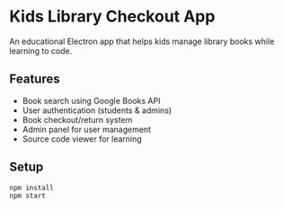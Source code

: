 # Kids Library Checkout App

An educational Electron app that helps kids manage library books while learning to code.

## Features
- Book search using Google Books API
- User authentication (students & admins)
- Book checkout/return system
- Admin panel for user management
- Source code viewer for learning

## Setup
```bash
npm install
npm start

